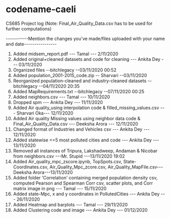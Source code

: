 # codename-caeli
CS685 Project log   (Note: Final_Air_Quality_Data.csv has to be used for further computations) 

-----------Mention the changes you've made/files uploaded with your name and date----------------
1. Added midsem_report.pdf --- Tamal --- 2/11/2020
2. Added original+cleaned datasets and code for cleaning --- Ankita Dey --- 03/11/2020
3. Organized files --bitchlegacy --03/11/2020 00:52
4. Added population_2001-2015_code.zip -- Sharvari --03/11/2020
5. Reorganized population-cleaned and industry-cleaned datasets --bitchlegacy --04/11/2020 20:35
6. Added MapRequirements.txt --bitchlegacy --07/11/2020 00:25
7. Added neighbors.csv --- Tamal --- 10/11/2020
8. Dropped spm --- Ankita Dey --- 11/11/2020
9. Added Air quality_using interpolation code & filled_missing_values.csv --- Sharvari Oka--- 12/11/2020
10. Added Air quality Missing values using neighbor data code & Final_Air_Quality_Data.csv --- Deeksha Arora --- 12/11/2020
11. Changed format of Industries and Vehicles csv --- Ankita Dey --- 12/11/2020
12. Added statewise <=5 most polluted cities and code --- Ankita Dey --- 13/11/2020
13. Removed all instances of Tripura, Lakshadweep, Andaman & Nicobar from neighbors.csv ---Mr. Stupid ---13/11/2020 19:02
14. Added Air_quality_mpc_zscore.ipynb, TopSpots.csv, State-Coordinates.csv, Air_Quality_Mpc_zcore.csv, Air_Quality_MapFile.csv--- Deeksha Arora---13/11/2020
15. Added folder 'Correlation' containing merged population density csv, computed Pearson and Spearman Corr csv, scatter plots,
    and Corr matrix image in png --- Tamal --- 15/11/2020
16. Added state-Mpc, x and y coordinates in PollutedCities --- Ankita Dey --- 26/11/2020
17. Added Heatmap and barplots --- Tamal --- 29/11/2020
18. Added Clustering code and image --- Ankita Dey --- 01/12/2020
